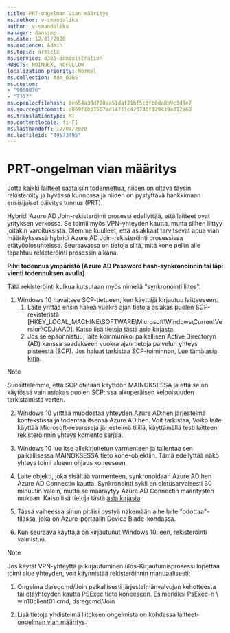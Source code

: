 ```yaml
---
title: PRT-ongelman vian määritys
ms.author: v-smandalika
author: v-smandalika
manager: dansimp
ms.date: 12/01/2020
ms.audience: Admin
ms.topic: article
ms.service: o365-administration
ROBOTS: NOINDEX, NOFOLLOW
localization_priority: Normal
ms.collection: Adm_O365
ms.custom:
- "9000076"
- "7317"
ms.openlocfilehash: 8e654a38d720aa51daf21bf5c3fb0da8b9c3d8e7
ms.sourcegitcommit: c069f1b53567ad14711c423740f120439a312a60
ms.translationtype: MT
ms.contentlocale: fi-FI
ms.lasthandoff: 12/04/2020
ms.locfileid: "49573495"
---
```

# <a name="troubleshoot-prt-issue"></a>PRT-ongelman vian määritys

Jotta kaikki laitteet saataisiin todennettua, niiden on oltava täysin rekisteröity ja hyvässä kunnossa ja niiden on pystyttävä hankkimaan ensisijaiset päivitys tunnus (PRT).

Hybridi Azure AD Join-rekisteröinti prosessi edellyttää, että laitteet ovat yrityksen verkossa. Se toimii myös VPN-yhteyden kautta, mutta siihen liittyy joitakin varoituksista. Olemme kuulleet, että asiakkaat tarvitsevat apua vian määrityksessä hybridi Azure AD Join-rekisteröinti prosessissa etätyöolosuhteissa. Seuraavassa on tietoja siitä, mitä kone pellin alle tapahtuu rekisteröinti prosessin aikana.

**Pilvi todennus ympäristö (Azure AD Password hash-synkronoinnin tai läpi vienti todennuksen avulla)**

Tätä rekisteröinti kulkua kutsutaan myös nimellä "synkronointi liitos".

1. Windows 10 havaitsee SCP-tietueen, kun käyttäjä kirjautuu laitteeseen.
    1. Laite yrittää ensin hakea vuokra ajan tietoja asiakas puolen SCP-rekisteristä [HKEY_LOCAL_MACHINE\SOFTWARE\Microsoft\Windows\CurrentVersion\CDJ\AAD]. Katso lisä tietoja tästä [asia kirjasta](https://docs.microsoft.com/azure/active-directory/devices/hybrid-azuread-join-control).
    2. Jos se epäonnistuu, laite kommunikoi paikallisen Active Directoryn (AD) kanssa saadakseen vuokra ajan tietoja palvelun yhteys pisteestä (SCP). Jos haluat tarkistaa SCP-toiminnon, Lue tämä [asia kirja](https://docs.microsoft.com/azure/active-directory/devices/hybrid-azuread-join-manual#configure-a-service-connection-point). 

> [!NOTE]
> Suosittelemme, että SCP otetaan käyttöön MAINOKSESSA ja että se on käytössä vain asiakas puolen SCP: ssa alkuperäisen kelpoisuuden tarkistamista varten.

2. Windows 10 yrittää muodostaa yhteyden Azure AD:hen järjestelmä kontekstissa ja todentaa itsensä Azure AD:hen. Voit tarkistaa, Voiko laite käyttää Microsoft-resursseja järjestelmä tilillä, käyttämällä testi laitteen rekisteröinnin yhteys komento sarjaa.

3. Windows 10 luo itse allekirjoitetun varmenteen ja tallentaa sen paikallisessa MAINOKSESSA tieto kone-objektiin. Tämä edellyttää näkö yhteys toimi alueen ohjaus koneeseen.

4. Laite objekti, joka sisältää varmenteen, synkronoidaan Azure AD:hen Azure AD Connectin kautta. Synkronointi sykli on oletusarvoisesti 30 minuutin välein, mutta se määräytyy Azure AD Connectin määritysten mukaan. Katso lisä tietoja tästä [asia kirjasta](https://docs.microsoft.com/azure/active-directory/hybrid/how-to-connect-sync-configure-filtering#organizational-unitbased-filtering).

5. Tässä vaiheessa sinun pitäisi pystyä näkemään aihe laite "odottaa"-tilassa, joka on Azure-portaalin Device Blade-kohdassa.

6. Kun seuraava käyttäjä on kirjautunut Windows 10: een, rekisteröinti valmistuu. 

> [!NOTE]
> Jos käytät VPN-yhteyttä ja kirjautuminen ulos-Kirjautumisprosessi lopettaa toimi alue yhteyden, voit käynnistää rekisteröinnin manuaalisesti:
 1. Ongelma dsregcmd/Join paikallisesti järjestelmänvalvojan kehotteesta tai etäyhteyden kautta PSExec tieto koneeseen. Esimerkiksi PsExec-n \\ win10client01 cmd, dsregcmd/Join

 2. Lisä tietoja yhdistelmä liitoksen ongelmista on kohdassa laitteet- [ongelman vian määritys](https://techcommunity.microsoft.com/t5/azure-active-directory-identity/azure-ad-mailbag-frequent-questions-about-using-device-based/ba-p/1257344).
